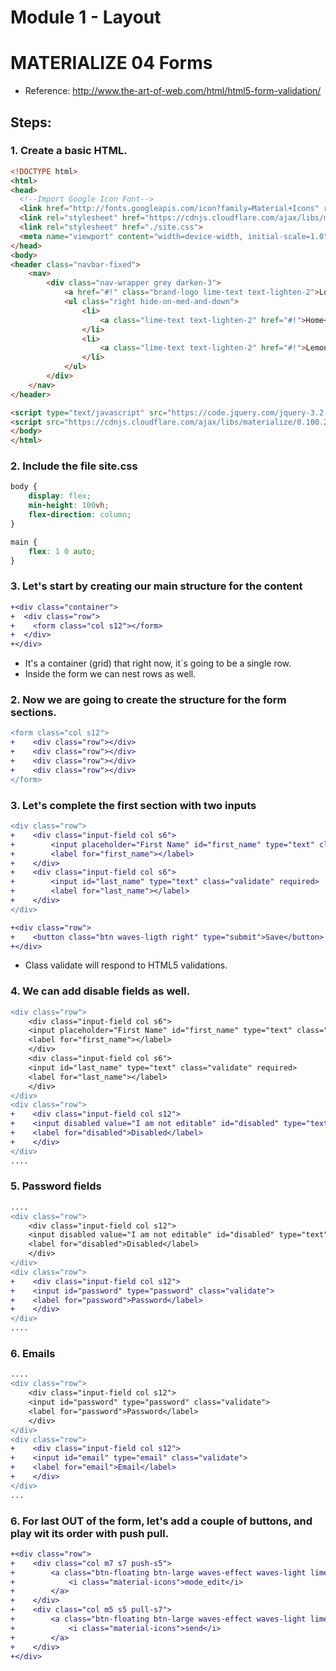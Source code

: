 # Module 1 - Layout

# MATERIALIZE 04 Forms 

* Reference: http://www.the-art-of-web.com/html/html5-form-validation/

## Steps:

### 1. Create a basic HTML. 

```html
<!DOCTYPE html>
<html>
<head>
  <!--Import Google Icon Font-->
  <link href="http://fonts.googleapis.com/icon?family=Material+Icons" rel="stylesheet">
  <link rel="stylesheet" href="https://cdnjs.cloudflare.com/ajax/libs/materialize/0.100.2/css/materialize.min.css">
  <link rel="stylesheet" href="./site.css">
  <meta name="viewport" content="width=device-width, initial-scale=1.0"/>
</head>
<body>
<header class="navbar-fixed">
    <nav>
        <div class="nav-wrapper grey darken-3">
            <a href="#!" class="brand-logo lime-text text-lighten-2">Logo</a>
            <ul class="right hide-on-med-and-down">
                <li>
                    <a class="lime-text text-lighten-2" href="#!">Home</a>
                </li>
                <li>
                    <a class="lime-text text-lighten-2" href="#!">Lemoncode</a>
                </li>
            </ul>
        </div>
    </nav>
</header>

<script type="text/javascript" src="https://code.jquery.com/jquery-3.2.1.min.js"></script>
<script src="https://cdnjs.cloudflare.com/ajax/libs/materialize/0.100.2/js/materialize.min.js"></script>
</body>
</html>
```

### 2. Include the file site.css

```css
body {
    display: flex;
    min-height: 100vh;
    flex-direction: column;
}

main {
    flex: 1 0 auto;
}

```

### 3. Let's start by creating our main structure for the content

```diff html
+<div class="container">
+  <div class="row">
+    <form class="col s12"></form>
+  </div>
+</div>
```

* It's a container (grid) that right now, it`s going to be a single row.
* Inside the form we can nest rows as well.

### 2. Now we are going to create the structure for the form sections.

```diff html
<form class="col s12">
+    <div class="row"></div>
+    <div class="row"></div>
+    <div class="row"></div>
+    <div class="row"></div>
</form>
```

### 3. Let's complete the first section with two inputs

```diff html
<div class="row">
+    <div class="input-field col s6">
+        <input placeholder="First Name" id="first_name" type="text" class="validate" required>
+        <label for="first_name"></label>
+    </div>
+    <div class="input-field col s6">
+        <input id="last_name" type="text" class="validate" required>
+        <label for="last_name"></label>
+    </div>
</div>

+<div class="row">
+    <button class="btn waves-ligth right" type="submit">Save</button>
+</div>
```

* Class validate will respond to HTML5 validations.

### 4. We can add disable fields as well.

```diff html
<div class="row">
    <div class="input-field col s6">
    <input placeholder="First Name" id="first_name" type="text" class="validate" required>
    <label for="first_name"></label>
    </div>
    <div class="input-field col s6">
    <input id="last_name" type="text" class="validate" required>
    <label for="last_name"></label>
    </div>
</div>
<div class="row">
+    <div class="input-field col s12">
+    <input disabled value="I am not editable" id="disabled" type="text" class="validate">
+    <label for="disabled">Disabled</label>
+    </div>
</div> 
....
```

### 5. Password fields

```diff hmtl
....
<div class="row">
    <div class="input-field col s12">
    <input disabled value="I am not editable" id="disabled" type="text" class="validate">
    <label for="disabled">Disabled</label>
    </div>
</div>
<div class="row">
+    <div class="input-field col s12">
+    <input id="password" type="password" class="validate">
+    <label for="password">Password</label>
+    </div>
</div>
....
```

### 6. Emails

```diff
....
<div class="row">
    <div class="input-field col s12">
    <input id="password" type="password" class="validate">
    <label for="password">Password</label>
    </div>
</div>
<div class="row">
+    <div class="input-field col s12">
+    <input id="email" type="email" class="validate">
+    <label for="email">Email</label>
+    </div>
</div>
...
```

### 6. For last OUT of the form, let's add a couple of buttons, and play wit its order with push pull.

```diff
+<div class="row">
+    <div class="col m7 s7 push-s5">
+        <a class="btn-floating btn-large waves-effect waves-light lime">
+            <i class="material-icons">mode_edit</i>
+        </a>
+    </div>
+    <div class="col m5 s5 pull-s7">
+        <a class="btn-floating btn-large waves-effect waves-light lime">
+            <i class="material-icons">send</i>
+        </a>
+    </div>
+</div>
```
